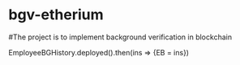 # bgv-etherium
#The project is to implement background verification in blockchain 

EmployeeBGHistory.deployed().then(ins => {EB = ins})